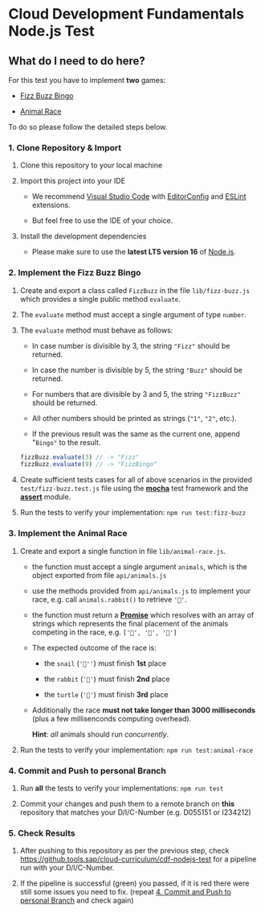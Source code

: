 # Cloud Development Fundamentals Node.js Test

## What do I need to do here?

For this test you have to implement **two** games:

- [Fizz Buzz Bingo](#2-implement-the-fizz-buzz-bingo)

- [Animal Race](#3-implement-the-animal-race)

To do so please follow the detailed steps below.

### 1. Clone Repository & Import

1. Clone this repository to your local machine

1. Import this project into your IDE

    - We recommend [Visual Studio Code](https://code.visualstudio.com/) with [EditorConfig](https://marketplace.visualstudio.com/items?itemName=EditorConfig.EditorConfig) and [ESLint](https://marketplace.visualstudio.com/items?itemName=dbaeumer.vscode-eslint) extensions.

    - But feel free to use the IDE of your choice.

1. Install the development dependencies

    - Please make sure to use the **latest LTS version 16** of [Node.js](https://nodejs.org/en/).

### 2. Implement the Fizz Buzz Bingo

1. Create and export a class called `FizzBuzz` in the file `lib/fizz-buzz.js` which provides a single public method `evaluate`.

1. The `evaluate` method must accept a single argument of type `number`.

1. The `evaluate` method must behave as follows:

    - In case number is divisible by 3, the string `"Fizz"` should be returned.

    - In case the number is divisible by 5, the string `"Buzz"` should be returned.

    - For numbers that are divisible by 3 and 5, the string `"FizzBuzz"` should be returned.

    - All other numbers should be printed as strings (`"1"`, `"2"`, etc.).

    - If the previous result was the same as the current one, append "`Bingo"` to the result.

    ```javascript
    fizzBuzz.evaluate(3) // -> "Fizz"
    fizzBuzz.evaluate(9) // -> "FizzBingo"
    ```

1. Create sufficient tests cases for all of above scenarios in the provided `test/fizz-buzz.test.js` file using the **[mocha](https://mochajs.org)** test framework and the **[assert](https://nodejs.org/dist/latest-v16.x/docs/api/assert.html#assert)** module.

1. Run the tests to verify your implementation: `npm run test:fizz-buzz`

### 3. Implement the Animal Race
1. Create and export a single function in file `lib/animal-race.js`.

    - the function must accept a single argument `animals`, which is the object exported from file `api/animals.js`

    - use the methods provided from `api/animals.js` to implement your race, e.g. call `animals.rabbit()` to retrieve `'🐇'`.

    - the function must return a **[Promise](https://developer.mozilla.org/en-US/docs/Web/JavaScript/Reference/Global_Objects/Promise)** which resolves with an array of strings which represents the final placement of the animals competing in the race, e.g. `['🐇', '🐢', '🐌']`

    - The expected outcome of the race is:

      - the `snail` (`'🐌''`) must finish **1st** place

      - the `rabbit` (`'🐇'`) must finish **2nd** place

      - the `turtle` (`'🐢'`) must finish **3rd** place

    - Additionally the race **must not take longer than 3000 milliseconds** (plus a few millisenconds computing overhead).

      **Hint**: *all* animals should run *concurrently*.

1. Run the tests to verify your implementation: `npm run test:animal-race`

### 4. Commit and Push to personal Branch

1. Run **all** the tests to verify your implementations: `npm run test`

2. Commit your changes and push them to a remote branch on **this** repository that matches your D/I/C-Number (e.g. D055151 or I234212)

### 5. Check Results

1. After pushing to this repository as per the previous step, check https://github.tools.sap/cloud-curriculum/cdf-nodejs-test for a pipeline run with your D/I/C-Number.

1. If the pipeline is successful (green) you passed, if it is red there were still some issues you need to fix.
(repeat [4. Commit and Push to personal Branch](#4-commit-and-push-to-personal-branch) and check again)

